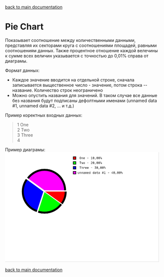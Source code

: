 [back to main documentation](../Documentation.md)
# Pie Chart

Показывает соотношение между количественными данными, представляя их секторами круга с соотношениями площадей,
равными соотношениям данных. Также процентное отношение каждой велечины к сумме всех величин указывается с точностью
до 0,01% справа от диаграмы.  

Формат данных:  
* Каждое значение вводится на отдельной строке, сначала записывается выщественное число - значение, потом строка
 -- название. Количество строк неограничено  
* Можно опустить названия для значений. В таком случае все данные без названия будут подписаны
дефолтными именами (unnamed data #1, unnamed data #2, ... и т.д.)

Пример коректных входных данных:  
> 1 One  
> 2 Two  
> 3 Three  
> 4  

Пример диаграмы:  
![pie chart](example_picture/pie_chart.png)

[back to main documentation](../Documentation.md)